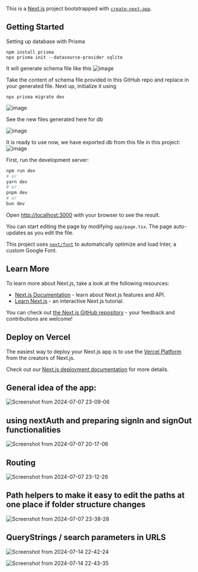 This is a [Next.js](https://nextjs.org/) project bootstrapped with [`create-next-app`](https://github.com/vercel/next.js/tree/canary/packages/create-next-app).

## Getting Started

Setting up database with Prisma 
```
npm install prisma
npx prisma init --datasource-provider sqlite
```

It will generate schema file like this
![image](https://github.com/kausar128/discuss-next/assets/41689458/3d785d55-c908-4e63-8754-cb2e51cc4d38)

Take the content of schema file provided in this GitHub repo and replace in your generated file.
Next up, initialize it using 
```
npx prisma migrate dev
```
![image](https://github.com/kausar128/discuss-next/assets/41689458/d5509515-1621-46d2-915d-9e639d2dee24)

See the new files generated here for db

![image](https://github.com/kausar128/discuss-next/assets/41689458/8581f71e-4469-43ff-825f-96f1c79a3f2f)

It is ready to use now, we have exported db from this file in this project:
![image](https://github.com/kausar128/discuss-next/assets/41689458/85190552-cecf-47e6-84bd-342aeeb401db)






First, run the development server:

```bash
npm run dev
# or
yarn dev
# or
pnpm dev
# or
bun dev
```

Open [http://localhost:3000](http://localhost:3000) with your browser to see the result.

You can start editing the page by modifying `app/page.tsx`. The page auto-updates as you edit the file.

This project uses [`next/font`](https://nextjs.org/docs/basic-features/font-optimization) to automatically optimize and load Inter, a custom Google Font.

## Learn More

To learn more about Next.js, take a look at the following resources:

- [Next.js Documentation](https://nextjs.org/docs) - learn about Next.js features and API.
- [Learn Next.js](https://nextjs.org/learn) - an interactive Next.js tutorial.

You can check out [the Next.js GitHub repository](https://github.com/vercel/next.js/) - your feedback and contributions are welcome!

## Deploy on Vercel

The easiest way to deploy your Next.js app is to use the [Vercel Platform](https://vercel.com/new?utm_medium=default-template&filter=next.js&utm_source=create-next-app&utm_campaign=create-next-app-readme) from the creators of Next.js.

Check out our [Next.js deployment documentation](https://nextjs.org/docs/deployment) for more details.

## General idea of the app:
![Screenshot from 2024-07-07 23-09-06](https://github.com/kausar128/discuss-next/assets/41689458/6c2b33fb-401c-4835-98a1-5bb2c04e736a)

## using nextAuth and preparing signIn and signOut functionalities
![Screenshot from 2024-07-07 20-17-06](https://github.com/kausar128/discuss-next/assets/41689458/333072a0-19f8-41ac-830a-ca4f4019bd8f)

## Routing
![Screenshot from 2024-07-07 23-12-26](https://github.com/kausar128/discuss-next/assets/41689458/47fb8e87-ba8e-483a-adba-681c95c803d6)

## Path helpers to make it easy to edit the paths at one place if folder structure changes 
![Screenshot from 2024-07-07 23-38-28](https://github.com/kausar128/discuss-next/assets/41689458/7b99b15a-5d84-42ec-8e7c-54dee43248fb)

## QueryStrings / search parameters in URLS

![Screenshot from 2024-07-14 22-42-24](https://github.com/user-attachments/assets/59d2fcbd-4c30-42c3-88cc-dc8ed7b04c0d)

![Screenshot from 2024-07-14 22-43-35](https://github.com/user-attachments/assets/d2f632b2-b4db-4c42-be02-33db02812b22)




